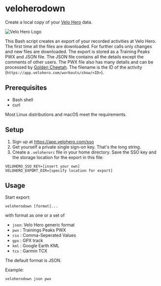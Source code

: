 # veloherodown

Create a local copy of your [Velo Hero](https://www.velohero.com/) data.

![Velo Hero Logo](https://www.velohero.com/static/touchicon.png)

This Bash script creates an export of your recorded activities at Velo Hero.
The first time all the files are downloaded.
For further calls only changes and new files are downloaded.
The export is stored as a Training Peaks PWX and JSON file.
The JSON file contains all the details except the comments of other users.
The PWX file also has many details and can be processed by [Golden Cheetah](http://www.goldencheetah.org/).
The filename is the ID of the activity (`https://app.velohero.com/workouts/show/<ID>`).

## Prerequisites

* Bash shell
* curl

Most Linux distributions and macOS meet the requirements.

## Setup

1. Sign up at https://app.velohero.com/sso
2. Get yourself a private single sign-on key. That's the long string.
3. Create a `.veloherorc` file in your home directory. Save the SSO key and the storage location for the export in this file:
~~~
VELOHERO_SSO_KEY=[insert your own]
VELOHERO_EXPORT_DIR=[specify location for export]
~~~

## Usage

Start export:

    veloherodown [format]...
    
with format as one or a set of
* `json`: Velo Hero generic format
* `pwx` : Trainings Peaks PWX
* `csv` : Comma-Seperated Values
* `gpx` : GPX track
* `kml` : Google Earth KML
* `tcx` : Garmin TCX

The default format is JSON.

Example:

    veloherodown json pwx
